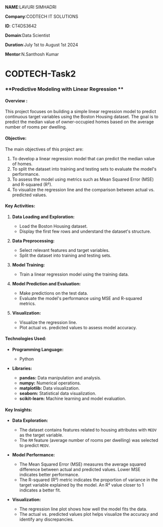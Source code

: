 **NAME**:LAVURI SIMHADRI

**Company**:CODTECH IT SOLUTIONS

**ID**: CT4DS3642

**Domain**:Data Scientist

**Duration**:July 1st to August 1st 2024

**Mentor**:N.Santhosh Kumar
# CODTECH-Task2
### **Predictive Modeling with Linear Regression **

#### **Overview :**
This project focuses on building a simple linear regression model to predict continuous target variables using the Boston Housing dataset. The goal is to predict the median value of owner-occupied homes based on the average number of rooms per dwelling.

#### **Objective:**
The main objectives of this project are:
1. To develop a linear regression model that can predict the median value of homes.
2. To split the dataset into training and testing sets to evaluate the model's performance.
3. To assess the model using metrics such as Mean Squared Error (MSE) and R-squared (R²).
4. To visualize the regression line and the comparison between actual vs. predicted values.

#### **Key Activities:**

1. **Data Loading and Exploration:**
   - Load the Boston Housing dataset.
   - Display the first few rows and understand the dataset's structure.

2. **Data Preprocessing:**
   - Select relevant features and target variables.
   - Split the dataset into training and testing sets.

3. **Model Training:**
   - Train a linear regression model using the training data.

4. **Model Prediction and Evaluation:**
   - Make predictions on the test data.
   - Evaluate the model's performance using MSE and R-squared metrics.

5. **Visualization:**
   - Visualize the regression line.
   - Plot actual vs. predicted values to assess model accuracy.

#### **Technologies Used:**

- **Programming Language:**
  - Python

- **Libraries:**
  - **pandas:** Data manipulation and analysis.
  - **numpy:** Numerical operations.
  - **matplotlib:** Data visualization.
  - **seaborn:** Statistical data visualization.
  - **scikit-learn:** Machine learning and model evaluation.

#### **Key Insights:**

- **Data Exploration:**
  - The dataset contains features related to housing attributes with `MEDV` as the target variable.
  - The `RM` feature (average number of rooms per dwelling) was selected to predict `MEDV`.

- **Model Performance:**
  - The Mean Squared Error (MSE) measures the average squared difference between actual and predicted values. Lower MSE indicates better performance.
  - The R-squared (R²) metric indicates the proportion of variance in the target variable explained by the model. An R² value closer to 1 indicates a better fit.

- **Visualization:**
  - The regression line plot shows how well the model fits the data.
  - The actual vs. predicted values plot helps visualize the accuracy and identify any discrepancies.
